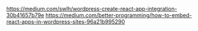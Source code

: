 https://medium.com/swlh/wordpress-create-react-app-integration-30b41657b79e
https://medium.com/better-programming/how-to-embed-react-apps-in-wordpress-sites-96a21b995290

